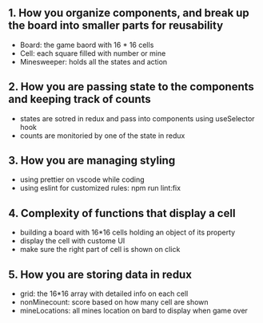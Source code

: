 ## 1. How you organize components, and break up the board into smaller parts for reusability

- Board: the game baord with 16 \* 16 cells
- Cell: each square filled with number or mine
- Minesweeper: holds all the states and action

## 2. How you are passing state to the components and keeping track of counts

- states are sotred in redux and pass into components using useSelector hook
- counts are monitoried by one of the state in redux

## 3. How you are managing styling

- using prettier on vscode while coding
- using eslint for customized rules: npm run lint:fix

## 4. Complexity of functions that display a cell

- building a board with 16\*16 cells holding an object of its property
- display the cell with custome UI
- make sure the right part of cell is shown on click

## 5. How you are storing data in redux

- grid: the 16\*16 array with detailed info on each cell
- nonMinecount: score based on how many cell are shown
- mineLocations: all mines location on bard to display when game over
